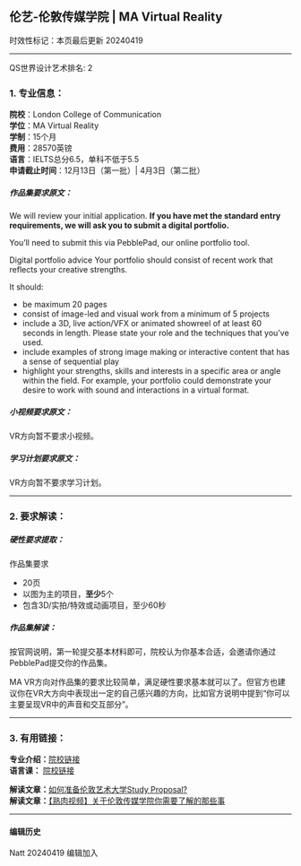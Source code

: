 ## 伦艺-伦敦传媒学院 | MA Virtual Reality    
时效性标记：本页最后更新 20240419  

---
QS世界设计艺术排名: 2  

### 1. 专业信息：  

**院校**：London College of Communication  
**学位**：MA Virtual Reality  
**学制**：15个月  
**费用**：28570英镑  
**语言**：IELTS总分6.5，单科不低于5.5  
**申请截止时间**：12月13日（第一批）| 4月3日（第二批）  


##### 作品集要求原文：

We will review your initial application. **If you have met the standard entry requirements, we will ask you to submit a digital portfolio.**

You’ll need to submit this via PebblePad, our online portfolio tool.

Digital portfolio advice
Your portfolio should consist of recent work that reflects your creative strengths.

It should:

- be maximum 20 pages
- consist of image-led and visual work from a minimum of 5 projects
- include a 3D, live action/VFX or animated showreel of at least 60 seconds in length. Please state your role and the techniques that you’ve used.
- include examples of strong image making or interactive content that has a sense of sequential play
- highlight your strengths, skills and interests in a specific area or angle within the field. For example, your portfolio could demonstrate your desire to work with sound and interactions in a virtual format.

##### 小视频要求原文：
VR方向暂不要求小视频。

##### 学习计划要求原文：
VR方向暂不要求学习计划。


---


### 2. 要求解读：  

##### 硬性要求提取：
作品集要求
- 20页
- 以图为主的项目，**至少**5个  
- 包含3D/实拍/特效或动画项目，至少60秒  

##### 作品集解读：  

按官网说明，第一轮提交基本材料即可，院校认为你基本合适，会邀请你通过PebblePad提交你的作品集。  

MA VR方向对作品集的要求比较简单，满足硬性要求基本就可以了。但官方也建议你在VR大方向中表现出一定的自己感兴趣的方向，比如官方说明中提到“你可以主要呈现VR中的声音和交互部分”。



---


### 3. 有用链接：

**专业介绍：**[院校链接](https://www.arts.ac.uk/subjects/animation-interactive-film-and-sound/postgraduate/ma-virtual-reality-lcc)  
**语言课：** [院校链接](https://www.arts.ac.uk/study-at-ual/international/presessional-academic-english-programme)  

**解读文章：**[如何准备伦敦艺术大学Study Proposal?](http://www.makebi.com.cn/32120.html)  
**解读文章：**[【熟肉视频】关于伦敦传媒学院你需要了解的那些事](http://www.makebi.com.cn/27603.html)  



---


#### 编辑历史  
Natt 20240419 编辑加入
